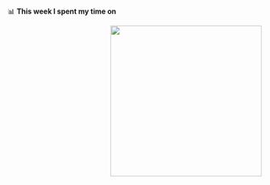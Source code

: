📊 **This week I spent my time on**

<img align='right'   width="300" src="https://github-readme-stats.vercel.app/api?username=redstarksten&show_icons=true&title_color=fff&icon_color=79ff97&text_color=9f9f9f&bg_color=151515">
